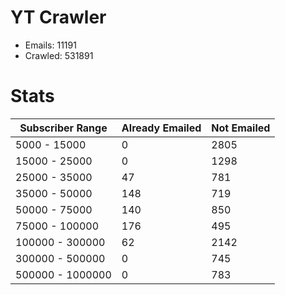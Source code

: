 # YT Crawler
- Emails: 11191
- Crawled: 531891

# Stats
| Subscriber Range  | Already Emailed | Not Emailed |
|-------|-------|-------|
| 5000 - 15000 | 0 | 2805 |
| 15000 - 25000 | 0 | 1298 |
| 25000 - 35000 | 47 | 781 |
| 35000 - 50000 | 148 | 719 |
| 50000 - 75000 | 140 | 850 |
| 75000 - 100000 | 176 | 495 |
| 100000 - 300000 | 62 | 2142 |
| 300000 - 500000 | 0 | 745 |
| 500000 - 1000000 | 0 | 783 |

